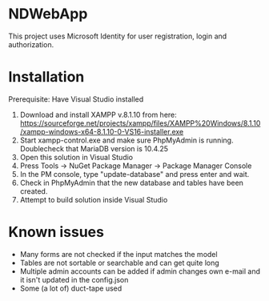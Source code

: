 # NDWebApp
This project uses Microsoft Identity for user registration, login and authorization.

# Installation
Prerequisite: Have Visual Studio installed
1. Download and install XAMPP v.8.1.10 from here: https://sourceforge.net/projects/xampp/files/XAMPP%20Windows/8.1.10/xampp-windows-x64-8.1.10-0-VS16-installer.exe
2. Start xampp-control.exe and make sure PhpMyAdmin is running. Doublecheck that MariaDB version is 10.4.25
3. Open this solution in Visual Studio
4. Press Tools -> NuGet Package Manager -> Package Manager Console
5. In the PM console, type "update-database" and press enter and wait.
6. Check in PhpMyAdmin that the new database and tables have been created.
7. Attempt to build solution inside Visual Studio

# Known issues
- Many forms are not checked if the input matches the model
- Tables are not sortable or searchable and can get quite long
- Multiple admin accounts can be added if admin changes own e-mail and it isn't updated in the config.json
- Some (a lot of) duct-tape used
